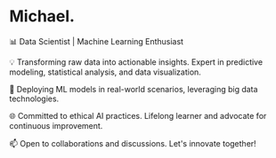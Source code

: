 # Michael.

📊 Data Scientist | Machine Learning Enthusiast

💡 Transforming raw data into actionable insights. Expert in predictive modeling, statistical analysis, and data visualization. 

🚀 Deploying ML models in real-world scenarios, leveraging big data technologies.

🌐 Committed to ethical AI practices. Lifelong learner and advocate for continuous improvement.

📫 Open to collaborations and discussions. Let's innovate together!

